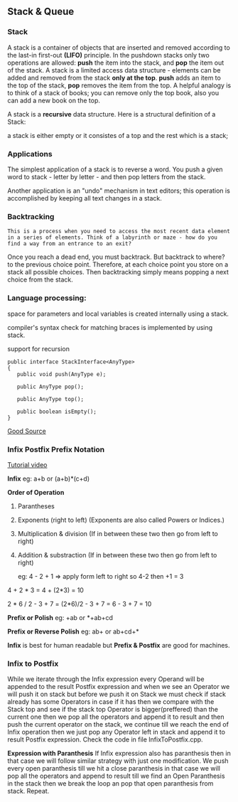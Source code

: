 ## Stack & Queue

### Stack
A stack is a container of objects that are inserted and removed according to the last-in first-out **(LIFO)** principle. In the pushdown stacks only two operations are allowed: **push** the item into the stack, and **pop** the item out of the stack. A stack is a limited access data structure - elements can be added and removed from the stack **only at the top**. **push** adds an item to the top of the stack, **pop** removes the item from the top. A helpful analogy is to think of a stack of books; you can remove only the top book, also you can add a new book on the top.

A stack is a **recursive** data structure. Here is a structural definition of a Stack:

a stack is either empty or
it consistes of a top and the rest which is a stack;

### Applications

The simplest application of a stack is to reverse a word. You push a given word to stack - letter by letter - and then pop letters from the stack.

Another application is an "undo" mechanism in text editors; this operation is accomplished by keeping all text changes in a stack.

### Backtracking
	This is a process when you need to access the most recent data element in a series of elements. Think of a labyrinth or maze - how do you find a way from an entrance to an exit?
Once you reach a dead end, you must backtrack. But backtrack to where? to the previous choice point. Therefore, at each choice point you store on a stack all possible choices. Then backtracking simply means popping a next choice from the stack.

### Language processing:
space for parameters and local variables is created internally using a stack.

compiler's syntax check for matching braces is implemented by using stack.

support for recursion

```
public interface StackInterface<AnyType>
{
   public void push(AnyType e);

   public AnyType pop();

   public AnyType top();

   public boolean isEmpty();
}
```
[Good Source](https://www.cs.cmu.edu/~adamchik/15-121/lectures/Stacks%20and%20Queues/Stacks%20and%20Queues.html)

### Infix Postfix Prefix Notation
[Tutorial video](https://www.youtube.com/watch?v=jos1Flt21is&index=19&list=PL2_aWCzGMAwI3W_JlcBbtYTwiQSsOTa6P)

**Infix** <operand> <operator> <operand>   eg: a+b  or (a+b)*(c+d)

**Order of Operation**

1. Parantheses

2. Exponents	(right to left) (Exponents are also called Powers or Indices.)

3. Multiplication & division (If in between these two then go from left to right)

4. Addition & substraction (If in between these two then go from left to right)

	eg: 4 - 2 + 1  => apply form left to right so 4-2 then +1 = 3

4 + 2 * 3 = 4 + (2*3) = 10


2 * 6 / 2 - 3 + 7 = (2*6)/2 - 3 + 7 = 6 - 3 + 7 = 10

**Prefix or Polish** <operator> <operand> <operand>   eg: +ab  or *+ab+cd

**Prefix or Reverse Polish** <operand> <operand> <operator>  eg: ab+  or ab+cd+*

**Infix** is best for human readable but **Prefix & Postfix** are good for machines.

### Infix to Postfix
While we iterate through the Infix expression every Operand will be appended to the result Postfix expression and when we see an Operator we will push it on stack but before we push it on Stack we must check if stack already has some Operators in case if it has then we compare with the Stack top and see if the stack top Operator is bigger(preffered) than  the current one then we pop all the operators and append it to result and then push the current operator on the stack, we continue till we reach the end of Infix operation then we just pop any Operator left in stack and append it to result Postfix expression. Check the code in file InfixToPostfix.cpp.

**Expression with Paranthesis** If Infix expression also has paranthesis then in that case we will follow similar strategy with just one modification. We push every open paranthesis till we hit a close paranthesis in that case we will pop all the operators and append to result till we find an Open Paranthesis in the stack then we break the loop an pop that open paranthesis from stack. Repeat.
